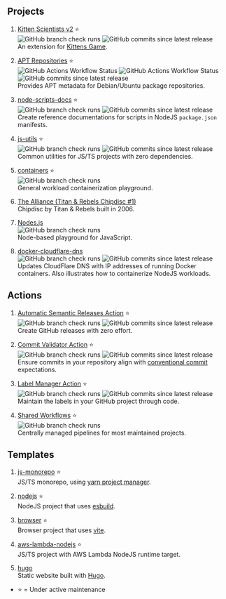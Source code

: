 ## Projects

1. [Kitten Scientists v2](https://github.com/kitten-science/kitten-scientists) ⭐  
   ![GitHub branch check runs](https://img.shields.io/github/check-runs/kitten-science/kitten-scientists/main?style=flat-square) ![GitHub commits since latest release](https://img.shields.io/github/commits-since/kitten-science/kitten-scientists/latest?style=flat-square)  
   An extension for [Kittens Game](https://kittensgame.com/).

1. [APT Repositories](https://github.com/apt-repositories) ⭐  
   ![GitHub Actions Workflow Status](https://img.shields.io/github/actions/workflow/status/apt-repositories/generator/debian.yml?label=debian&style=flat-square) ![GitHub Actions Workflow Status](https://img.shields.io/github/actions/workflow/status/apt-repositories/generator/ubuntu.yml?label=ubuntu&style=flat-square) ![GitHub commits since latest release](https://img.shields.io/github/commits-since/apt-repositories/generator/latest?style=flat-square)  
   Provides APT metadata for Debian/Ubuntu package repositories.

1. [node-scripts-docs](https://github.com/oliversalzburg/node-scripts-docs) ⭐  
   ![GitHub branch check runs](https://img.shields.io/github/check-runs/oliversalzburg/node-scripts-docs/main?style=flat-square) ![GitHub commits since latest release](https://img.shields.io/github/commits-since/oliversalzburg/node-scripts-docs/latest?style=flat-square)  
   Create reference documentations for scripts in NodeJS `package.json` manifests.

1. [js-utils](https://github.com/oliversalzburg/js-utils) ⭐  
   ![GitHub branch check runs](https://img.shields.io/github/check-runs/oliversalzburg/js-utils/main?style=flat-square) ![GitHub commits since latest release](https://img.shields.io/github/commits-since/oliversalzburg/js-utils/latest?style=flat-square)  
   Common utilities for JS/TS projects with zero dependencies.

1. [containers](https://github.com/oliversalzburg/containers) ⭐  
   ![GitHub branch check runs](https://img.shields.io/github/check-runs/oliversalzburg/containers/main?style=flat-square)  
   General workload containerization playground.

1. [The Alliance (Titan & Rebels Chipdisc #1)](https://github.com/oliversalzburg/TitanRebelsChipdisc1)  
   Chipdisc by Titan & Rebels built in 2006.

1. [Nodes.js](https://github.com/oliversalzburg/nodes-js)  
   ![GitHub branch check runs](https://img.shields.io/github/check-runs/oliversalzburg/nodes-js/main?style=flat-square)  
   Node-based playground for JavaScript.

1. [docker-cloudflare-dns](https://github.com/oliversalzburg/docker-cloudflare-dns)  
   ![GitHub branch check runs](https://img.shields.io/github/check-runs/oliversalzburg/docker-cloudflare-dns/main?style=flat-square) ![GitHub commits since latest release](https://img.shields.io/github/commits-since/oliversalzburg/docker-cloudflare-dns/latest?style=flat-square)  
   Updates CloudFlare DNS with IP addresses of running Docker containers. Also illustrates how to containerize NodeJS workloads.

## Actions

1. [Automatic Semantic Releases Action](https://github.com/marketplace/actions/automatic-semantic-releases) ⭐  
   ![GitHub branch check runs](https://img.shields.io/github/check-runs/oliversalzburg/action-automatic-semantic-releases/main?style=flat-square) ![GitHub commits since latest release](https://img.shields.io/github/commits-since/oliversalzburg/action-automatic-semantic-releases/latest?style=flat-square)  
   Create GitHub releases with zero effort.

1. [Commit Validator Action](https://github.com/marketplace/actions/commit-validator) ⭐  
   ![GitHub branch check runs](https://img.shields.io/github/check-runs/oliversalzburg/action-commit-validator/main?style=flat-square) ![GitHub commits since latest release](https://img.shields.io/github/commits-since/oliversalzburg/action-commit-validator/latest?style=flat-square)  
   Ensure commits in your repository align with [conventional commit](https://www.conventionalcommits.org/en/v1.0.0/) expectations.

1. [Label Manager Action](https://github.com/marketplace/actions/label-manager) ⭐  
   ![GitHub branch check runs](https://img.shields.io/github/check-runs/oliversalzburg/action-label-manager/main?style=flat-square) ![GitHub commits since latest release](https://img.shields.io/github/commits-since/oliversalzburg/action-label-manager/latest?style=flat-square)  
   Maintain the labels in your GitHub project through code.

1. [Shared Workflows](https://github.com/oliversalzburg/workflows) ⭐  
   ![GitHub branch check runs](https://img.shields.io/github/check-runs/oliversalzburg/workflows/main?style=flat-square)  
   Centrally managed pipelines for most maintained projects.

## Templates

1. [js-monorepo](https://github.com/oliversalzburg/js-monorepo) ⭐  
   JS/TS monorepo, using [yarn project manager](https://yarnpkg.com/).

1. [nodejs](https://github.com/oliversalzburg/nodejs) ⭐  
   NodeJS project that uses [esbuild](https://esbuild.github.io/).

1. [browser](https://github.com/oliversalzburg/browser) ⭐  
   Browser project that uses [vite](https://vitejs.dev/).

1. [aws-lambda-nodejs](https://github.com/oliversalzburg/aws-lambda-nodejs) ⭐  
   JS/TS project with AWS Lambda NodeJS runtime target.

1. [hugo](https://github.com/oliversalzburg/hugo)  
   Static website built with [Hugo](https://gohugo.io/).

-   ⭐ = Under active maintenance
